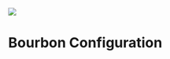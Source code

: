 ![](https://user-images.githubusercontent.com/61173053/84584974-6eb33180-add8-11ea-8fb2-69b6d5b641e7.png)

# Bourbon Configuration